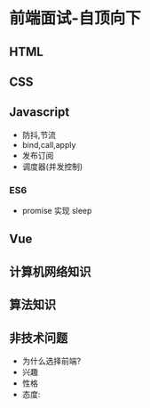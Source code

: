 # 前端面试-自顶向下

## HTML

## CSS

## Javascript

- 防抖,节流
- bind,call,apply
- 发布订阅
- 调度器(并发控制)

### ES6

- promise 实现 sleep

## Vue

## 计算机网络知识

## 算法知识

## 非技术问题

- 为什么选择前端?
- 兴趣
- 性格
- 态度:
